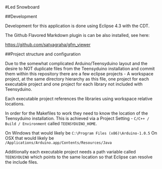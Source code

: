 #Led Snowboard

##Development

Development for this application is done using Eclipse 4.3 with the CDT.

The Github Flavored Markdown plugin is can be also installed, see here:

https://github.com/satyagraha/gfm_viewer

##Project structure and configuration

Due to the somewhat complicated Arduino/Teensyduino layout and the desire to NOT duplicate files
from the Teensyduino installation and commit them within this repository there are a few eclipse
projects - A workspace project, at the same directory hierarchy as this file, one project for each
executable project and one project for each library not included with Teensyduino.

Each executable project references the libraries using workspace relative locations.

In order for the Makefiles to work they need to know the location of the Teensyduino installation.  This
is achieved via a Project Setting - `C/C++ / Build / Environment` called `TEENSYDUINO_HOME`. 

On Windows that would likely be `C:\Program Files (x86)\Arduino-1.0.5`
On OSX that would likely be `/Applications/Arduino.app/Contents/Resources/Java`
 
Additionally each executable project needs a path variable called `TEENSYDUINO` which points to the same
location so that Eclipse can resolve the include files.
